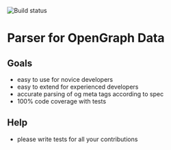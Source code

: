 ![Build status](https://travis-ci.org/ArnsboMedia/opengraph_parser.svg)

# Parser for OpenGraph Data

## Goals

 - easy to use for novice developers
 - easy to extend for experienced developers
 - accurate parsing of og meta tags according to spec
 - 100% code coverage with tests

## Help

 - please write tests for all your contributions



